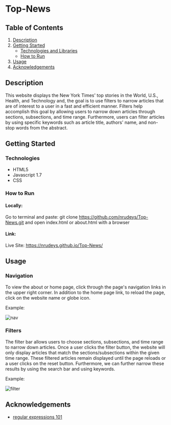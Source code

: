 # Top-News

## Table of Contents
1. [Description](#description)
2. [Getting Started](#getting-started)
    * [Technologies and Libraries](#technologies-and-libraries)
    * [How to Run](#how-to-run)
3. [Usage](#usage)
4. [Acknowledgements](#acknowledgements)

## Description
This website displays the New York Times' top stories in the World, U.S., Health, and Technology and, the goal is to use filters to narrow articles that are of interest to a user in a fast and efficient manner. Filters help accomplish this goal by allowing users to narrow down articles through sections, subsections, and time range. Furthermore, users can filter articles by using specific keywords such as article title, authors' name, and non-stop words from the abstract. 

## Getting Started
### Technologies
* HTML5
* Javascript 1.7
* CSS

### How to Run
#### Locally:
Go to terminal and paste: git clone https://github.com/nrudeys/Top-News.git and open index.html or about.html with a browser

#### Link:
Live Site: https://nrudeys.github.io/Top-News/

## Usage
### Navigation
To view the about or home page, click through the page's navigation links in the upper right corner. In addition to the home page link, to reload the page, click on the website name or globe icon.

Example:

![nav](https://user-images.githubusercontent.com/84989936/139741870-2329b860-54a8-4951-a1aa-b58279d4671d.gif)

### Filters
The filter bar allows users to choose sections, subsections, and time range to narrow down articles. Once a user clicks the filter button, the website will only display articles that match the sections/subsections within the given time range. These filtered articles remain displayed until the page reloads or a user clicks on the reset button. Furthermore, we can further narrow these results by using the search bar and using keywords.

Example:

![filter](https://user-images.githubusercontent.com/84989936/139742913-c6b74b92-82a3-4614-abee-63a87dfa3ccf.gif)

## Acknowledgements
* [regular expressions 101](https://regex101.com/)
